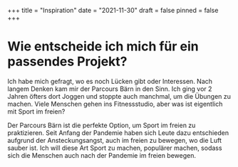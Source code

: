 +++
title = "Inspiration"
date = "2021-11-30"
draft = false
pinned = false
+++
# **Wie entscheide ich mich für ein passendes Projekt?**

Ich habe mich gefragt, wo es noch Lücken gibt oder Interessen. Nach langem Denken kam mir der Parcours Bärn in den Sinn. Ich ging vor 2 Jahren öfters dort Joggen und stoppte auch manchmal, um die Übungen zu machen. Viele Menschen gehen ins Fitnessstudio, aber was ist eigentlich mit Sport im freien? 

Der Parcours Bärn ist die perfekte Option, um Sport im freien zu praktizieren. Seit Anfang der Pandemie haben sich Leute dazu entschieden aufgrund der Ansteckungsangst, auch im freien zu bewegen, wo die Luft sauber ist. Ich will diese Art Sport zu machen, populärer machen, sodass sich die Menschen auch nach der Pandemie im freien bewegen.